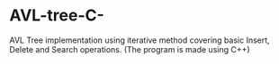 # AVL-tree-C-
AVL Tree implementation using iterative method covering basic Insert, Delete and Search operations. (The program is made using C++)
